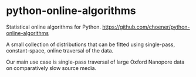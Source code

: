 # python-online-algorithms
Statistical online algorithms for Python.
<https://github.com/choener/python-online-algorithms>

A small collection of distributions that can be fitted using single-pass, constant-space, online
traversal of the data.

Our main use case is single-pass traversal of large Oxford Nanopore data on comparatively slow
source media.

